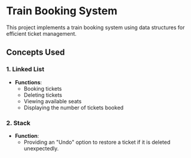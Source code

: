# Train Booking System

This project implements a train booking system using data structures for efficient ticket management.

## Concepts Used

### 1. Linked List  
- **Functions**:
  - Booking tickets
  - Deleting tickets
  - Viewing available seats
  - Displaying the number of tickets booked

### 2. Stack  
- **Function**:
  - Providing an "Undo" option to restore a ticket if it is deleted unexpectedly.

